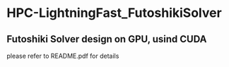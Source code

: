 # HPC-LightningFast_FutoshikiSolver

## Futoshiki Solver design on GPU, usind CUDA

please refer to README.pdf for details

